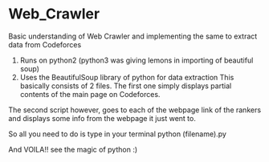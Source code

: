 # Web_Crawler
Basic understanding of Web Crawler and implementing the same to extract data from Codeforces

1) Runs on python2 (python3 was giving lemons in importing of beautiful soup)
2) Uses the BeautifulSoup library of python for data extraction
This basically consists of 2 files.
The first one simply displays partial contents of the main page on Codeforces.

The second script however, goes to each of the webpage link of the rankers and displays some info from the webpage it just went to.

So all you need to do is type in your terminal python (filename).py

And VOILA!! see the magic of python :) 

